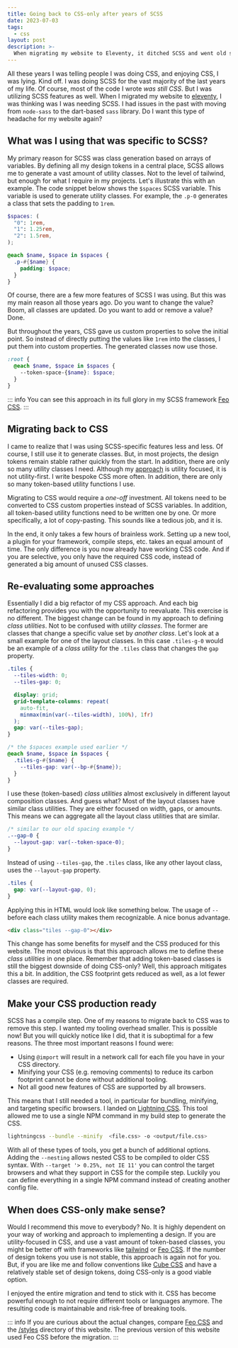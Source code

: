```yaml
---
title: Going back to CSS-only after years of SCSS
date: 2023-07-03
tags:
  - css
layout: post
description: >-
  When migrating my website to Eleventy, it ditched SCSS and went old school. I went removed a complexity layer to see if CSS-only is a viable option these days.
---
```


All these years I was telling people I was doing CSS, and enjoying CSS, I was lying. Kind off. I was doing SCSS for the vast majority of the last years of my life. Of course, most of the code I wrote _was still CSS_. But I was utilizing SCSS features as well. When I migrated my website to [eleventy](https://11ty.dev), I was thinking was I was needing SCSS. I had issues in the past with moving from `node-sass` to the dart-based `sass` library. Do I want this type of headache for my website again?

## What was I using that was specific to SCSS?

My primary reason for SCSS was class generation based on arrays of variables. By defining all my design tokens in a central place, SCSS allows me to generate a vast amount of utility classes. Not to the level of tailwind, but enough for what I require in my projects. Let's illustrate this with an example. The code snippet below shows the `$spaces` SCSS variable. This variable is used to generate utility classes. For example, the `.p-0` generates a class that sets the padding to `1rem`.

```scss
$spaces: (
  "0": 1rem,
  "1": 1.25rem,
  "2": 1.5rem,
);

@each $name, $space in $spaces {
  .p-#{$name} {
    padding: $space;
  }
}
```

Of course, there are a few more features of SCSS I was using. But this was my main reason all those years ago. Do you want to change the value? Boom, all classes are updated. Do you want to add or remove a value? Done.

But throughout the years, CSS gave us custom properties to solve the initial point. So instead of directly putting the values like `1rem` into the classes, I put them into custom properties. The generated classes now use those.

```scss
:root {
  @each $name, $space in $spaces {
    --token-space-{$name}: $space;
  }
}
```

::: info
You can see this approach in its full glory in my SCSS framework [Feo CSS](https://github.com/vycke/feo-css).
:::

## Migrating back to CSS

I came to realize that I was using SCSS-specific features less and less. Of course, I still use it to generate classes. But, in most projects, the design tokens remain stable rather quickly from the start. In addition, there are only so many utility classes I need. Although my [approach](/writing/my-css-architecture/) is utility focused, it is not utility-first. I write bespoke CSS more often. In addition, there are only so many token-based utility functions I use.

Migrating to CSS would require a _one-off_ investment. All tokens need to be converted to CSS custom properties instead of SCSS variables. In addition, all token-based utility functions need to be written one by one. Or more specifically, a lot of copy-pasting. This sounds like a tedious job, and it is.

In the end, it only takes a few hours of brainless work. Setting up a new tool, a plugin for your framework, compile steps, etc. takes an equal amount of time. The only difference is you now already have working CSS code. And if you are selective, you only have the required CSS code, instead of generated a big amount of unused CSS classes.

## Re-evaluating some approaches

Essentially I did a big refactor of my CSS approach. And each big refactoring provides you with the opportunity to reevaluate. This exercise is no different. The biggest change can be found in my approach to defining _class utilities_. Not to be confused with _utility classes_. The former are classes that change a specific value set by _another class_. Let's look at a small example for one of the layout classes. In this case `.tiles-g-0` would be an example of a _class utility_ for the `.tiles` class that changes the `gap` property.

```scss
.tiles {
  --tiles-width: 0;
  --tiles-gap: 0;

  display: grid;
  grid-template-columns: repeat(
    auto-fit,
    minmax(min(var(--tiles-width), 100%), 1fr)
  );
  gap: var(--tiles-gap);
}

/* the $spaces example used earlier */
@each $name, $space in $spaces {
  .tiles-g-#{$name} {
    --tiles-gap: var(--bp-#{$name});
  }
}
```

I use these (token-based) _class utilities_ almost exclusively in different layout composition classes. And guess what? Most of the layout classes have similar class utilities. They are either focused on width, gaps, or amounts. This means we can aggregate all the layout class utilities that are similar.

```css
/* similar to our old spacing example */
.--gap-0 {
  --layout-gap: var(--token-space-0);
}
```

Instead of using `--tiles-gap`, the `.tiles` class, like any other layout class, uses the `--layout-gap` property.

```css
.tiles {
  gap: var(--layout-gap, 0);
}
```

Applying this in HTML would look like something below. The usage of `--` before each class utility makes them recognizable. A nice bonus advantage.

```html
<div class="tiles --gap-0"></div>
```

This change has some benefits for myself and the CSS produced for this website. The most obvious is that this approach allows me to define these _class utilities_ in one place. Remember that adding token-based classes is still the biggest downside of doing CSS-only? Well, this approach mitigates this a bit. In addition, the CSS footprint gets reduced as well, as a lot fewer classes are required.

## Make your CSS production ready

SCSS has a compile step. One of my reasons to migrate back to CSS was to remove this step. I wanted my tooling overhead smaller. This is possible now! But you will quickly notice like I did, that it is suboptimal for a few reasons. The three most important reasons I found were:

- Using `@import` will result in a network call for each file you have in your CSS directory.
- Minifying your CSS (e.g. removing comments) to reduce its carbon footprint cannot be done without additional tooling.
- Not all good new features of CSS are supported by all browsers.

This means that I still needed a tool, in particular for bundling, minifying, and targeting specific browsers. I landed on [Lightning CSS](https://lightningcss.dev/). This tool allowed me to use a single NPM command in my build step to generate the CSS.

```bash
lightningcss --bundle --minify  <file.css> -o <output/file.css>
```

With all of these types of tools, you get a bunch of additional options. Adding the `--nesting` allows nested CSS to be compiled to older CSS syntax. With `--target '> 0.25%, not IE 11'` you can control the target browsers and what they support in CSS for the compile step. Luckily you can define everything in a single NPM command instead of creating another config file.

## When does CSS-only make sense?

Would I recommend this move to everybody? No. It is highly dependent on your way of working and approach to implementing a design. If you are utility-focused in CSS, and use a vast amount of token-based classes, you might be better off with frameworks like [tailwind](https://tailwindcss.com/) or [Feo CSS](https://github.com/vyckes/feo-css). If the number of design tokens you use is not stable, this approach is again not for you. But, if you are like me and follow conventions like [Cube CSS](https://cube.fyi/) and have a relatively stable set of design tokens, doing CSS-only is a good viable option.

I enjoyed the entire migration and tend to stick with it. CSS has become powerful enough to not require different tools or languages anymore. The resulting code is maintainable and risk-free of breaking tools.

::: info
If you are curious about the actual changes, compare [Feo CSS](https://github.com/vycke/feo-css) and the [/styles](https://github.com/vyckes/crinkles.dev/tree/main/src/styles) directory of this website. The previous version of this website used Feo CSS before the migration.
:::
